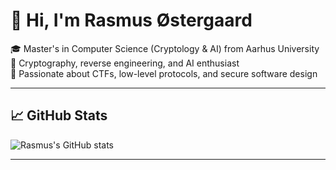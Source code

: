 # 👋 Hi, I'm Rasmus Østergaard

🎓 Master's in Computer Science (Cryptology & AI) from Aarhus University  
🔐 Cryptography, reverse engineering, and AI enthusiast  
🧠 Passionate about CTFs, low-level protocols, and secure software design

---

## 📈 GitHub Stats

![Rasmus's GitHub stats](https://github-readme-stats.vercel.app/api?username=rasmus3650d&show_icons=true&theme=tokyonight)

---
